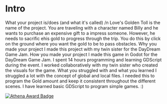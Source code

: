 # Intro
What your project is/does (and what it's called) /n
Love's Golden Toll is the name of the project. You are traveling with a character named Billy and he wants to purchase an expensive gift to a impress someone. However, he needs to sacrific ehis gold to progress through the trip. You do this by click on the ground where you want the gold to be to pass obstacles.
Why you made your project
I made this project with my twin sister for the DayDream Game Jam.
How you made your project
I made this game in Godot for the DayDream Game Jam. I spent 14 hours programming and learning GDScript during the event. I worked collaboratively with my twin sister who created the visuals for the game. 
What you struggled with and what you learned
I struggled a lot with the concept of global and local files. I needed this to program the Gold amount and keep it consistent throughout the different scenes. I have learned basic GDScript to program simple games. :)

[![Athena Award Badge](https://img.shields.io/endpoint?url=https%3A%2F%2Faward.athena.hackclub.com%2Fapi%2Fbadge)](https://award.athena.hackclub.com?utm_source=readme)
